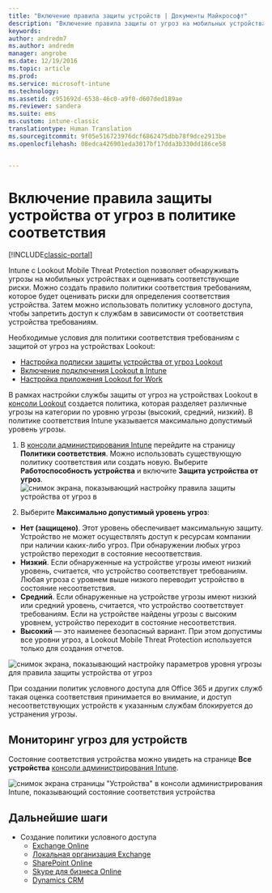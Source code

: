 ```yaml
---
title: "Включение правила защиты устройств | Документы Майкрософт"
description: "Включение правила защиты от угроз на мобильных устройствах в политике соответствия устройств."
keywords: 
author: andredm7
ms.author: andredm
manager: angrobe
ms.date: 12/19/2016
ms.topic: article
ms.prod: 
ms.service: microsoft-intune
ms.technology: 
ms.assetid: c951692d-6538-46c0-a9f0-d607ded189ae
ms.reviewer: sandera
ms.suite: ems
ms.custom: intune-classic
translationtype: Human Translation
ms.sourcegitcommit: 9f05e516723976dcf6862475dbb78f9dce2913be
ms.openlocfilehash: 08edca426901eda3017bf17dda3b330dd186ce58


---
```


# <a name="enable-device-threat-protection-rule-in-the-compliance-policy"></a>Включение правила защиты устройства от угроз в политике соответствия

[!INCLUDE[classic-portal](../includes/classic-portal.md)]

Intune с Lookout Mobile Threat Protection позволяет обнаруживать угрозы на мобильных устройствах и оценивать соответствующие риски. Можно создать правило политики соответствия требованиям, которое будет оценивать риски для определения соответствия устройства. Затем можно использовать политику условного доступа, чтобы запретить доступ к службам в зависимости от соответствия устройства требованиям.

Необходимые условия для политики соответствия требованиям с защитой от угроз на устройствах Lookout:

- [Настройка подписки защиты устройства от угроз Lookout](set-up-your-subscription-with-lookout-mtp.md)
- [Включение подключения Lookout в Intune](enable-lookout-mtp-connection-in-intune.md)
- [Настройка приложения Lookout for Work ](configure-and-deploy-lookout-for-work-apps.md)

В рамках настройки службы защиты от угроз на устройствах Lookout в [консоли Lookout](https://aad.lookout.com) создается политика, которая разделяет различные угрозы на категории по уровню угрозы (высокий, средний, низкий). В политике соответствия Intune указывается максимально допустимый уровень угрозы.

1. В [консоли администрирования Intune](https://manage.microsoft.com) перейдите на страницу **Политики соответствия**. Можно использовать существующую политику соответствия или создать новую. Выберите **Работоспособность устройства** и включите **Защита устройства от угроз**.
  ![снимок экрана, показывающий настройку правила защиты устройства от угроз в ](../media/mtp/mtp-compliance-policy-rule.png)

2. Выберите **Максимально допустимый уровень угроз**:
  * **Нет (защищено)**. Этот уровень обеспечивает максимальную защиту.  Устройство не может осуществлять доступ к ресурсам компании при наличии каких-либо угроз.  При обнаружении любых угроз устройство переходит в состояние несоответствия.  
  * **Низкий**. Если обнаруженные на устройстве угрозы имеют низкий уровень, считается, что устройство соответствует требованиям. Любая угроза с уровнем выше низкого переводит устройство в состояние несоответствия.
  * **Средний**. Если обнаруженные на устройстве угрозы имеют низкий или средний уровень, считается, что устройство соответствует требованиям. Если на устройстве найдены угрозы с высоким уровнем, устройство переходит в состояние несоответствия.
  * **Высокий** — это наименее безопасный вариант. При этом допустимы все уровни угроз, а Lookout Mobile Threat Protection используется только для создания отчетов.

![снимок экрана, показывающий настройку параметров уровня угрозы для правила защиты устройства от угроз](../media/mtp/mtp-compliance-policy-setting.png)

При создании политик условного доступа для Office 365 и других служб такая оценка соответствия принимается во внимание, и доступ несоответствующих устройств к указанным службам блокируется до устранения угрозы.

## <a name="monitor-device-threats"></a>Мониторинг угроз для устройств
Состояние соответствия устройства можно увидеть на странице **Все устройства** [консоли администрирования Intune](https://manage.microsoft.com).

![снимок экрана страницы "Устройства" в консоли администрирования Intune, показывающий состояние соответствия устройства](../media/mtp/mtp-device-status-intune-console.png)

## <a name="next-steps"></a>Дальнейшие шаги
* Создание политики условного доступа
  * [Exchange Online](restrict-access-to-exchange-online-with-microsoft-intune.md)
  * [Локальная организация Exchange](restrict-access-to-exchange-onpremises-with-microsoft-intune.md)
  * [SharePoint Online](restrict-access-to-sharepoint-online-with-microsoft-intune.md)
  * [Skype для бизнеса Online](restrict-access-to-skype-for-business-online-with-microsoft-intune.md)
  * [Dynamics CRM](restrict-access-to-dynamics-crm-online-with-microsoft-intune.md)



<!--HONumber=Jan17_HO4-->


